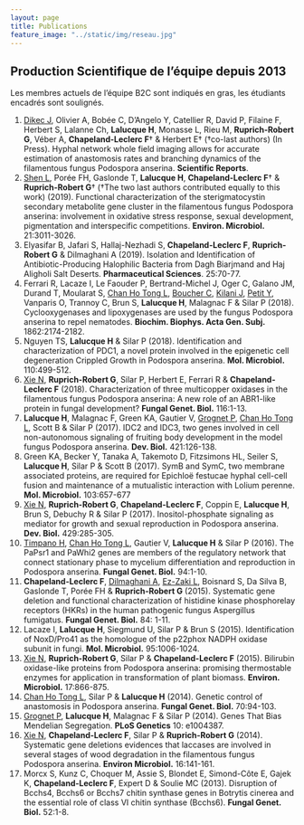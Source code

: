 ```yaml
---
layout: page
title: Publications
feature_image: "../static/img/reseau.jpg"
---
```


## Production Scientifique de l’équipe depuis 2013

Les membres actuels de l’équipe B2C sont indiqués en gras, les étudiants encadrés sont soulignés.

1. <u>Dikec J</u>, Olivier A, Bobée C, D’Angelo Y, Catellier R, David P, Filaine F, Herbert S, Lalanne Ch, **Lalucque H**, Monasse L, Rieu M, **Ruprich-Robert G**, Véber A, **Chapeland-Leclerc F**† & Herbert E† (†co-last authors) (In Press). Hyphal network whole field imaging allows for accurate estimation of anastomosis rates and branching dynamics of the filamentous fungus Podospora anserina. **Scientific Reports**.
2. <u>Shen L</u>, Porée FH, Gaslonde T, **Lalucque H**, **Chapeland-Leclerc F**† & **Ruprich-Robert G**† (†The two last authors contributed equally to this work) (2019). Functional characterization of the sterigmatocystin secondary metabolite gene cluster in the filamentous fungus Podospora anserina: involvement in oxidative stress response, sexual development, pigmentation and interspecific competitions. **Environ. Microbiol.** 21:3011-3026. 
3. Elyasifar B, Jafari S, Hallaj-Nezhadi S, **Chapeland-Leclerc F**, **Ruprich-Robert G** & Dilmaghani A (2019). Isolation and Identification of Antibiotic-Producing Halophilic Bacteria from Dagh Biarjmand and Haj Aligholi Salt Deserts. **Pharmaceutical Sciences**. 25:70-77.
4. Ferrari R, Lacaze I, Le Faouder P, Bertrand-Michel J, Oger C, Galano JM, Durand T, Moularat S, <u>Chan Ho Tong L</u>, <u>Boucher C</u>, <u>Kilani J</u>, <u>Petit Y</u>, Vanparis O, Trannoy C, Brun S, **Lalucque H**, Malagnac F & Silar P (2018). Cyclooxygenases and lipoxygenases are used by the fungus Podospora anserina to repel nematodes. **Biochim. Biophys. Acta Gen. Subj.** 1862:2174-2182.
5. Nguyen TS, **Lalucque H** & Silar P (2018). Identification and characterization of PDC1, a novel protein involved in the epigenetic cell degeneration Crippled Growth in Podospora anserina. **Mol. Microbiol.** 110:499-512.
6. <u>Xie N</u>, **Ruprich-Robert G**, Silar P, Herbert E, Ferrari R & **Chapeland-Leclerc F** (2018). Characterization of three multicopper oxidases in the filamentous fungus Podospora anserina: A new role of an ABR1-like protein in fungal development? **Fungal Genet. Biol.** 116:1-13.
7. **Lalucque H**, Malagnac F, Green KA, Gautier V, <u>Grognet P</u>, <u>Chan Ho Tong L</u>, Scott B & Silar P (2017). IDC2 and IDC3, two genes involved in cell non-autonomous signaling of fruiting body development in the model fungus Podospora anserina. **Dev. Biol.** 421:126-138.
8. Green KA, Becker Y, Tanaka A, Takemoto D, Fitzsimons HL, Seiler S, **Lalucque H**, Silar P & Scott B (2017). SymB and SymC, two membrane associated proteins, are required for Epichloë festucae hyphal cell-cell fusion and maintenance of a mutualistic interaction with Lolium perenne. **Mol. Microbiol.** 103:657-677
9. <u>Xie N</u>, **Ruprich-Robert G**, **Chapeland-Leclerc F**, Coppin E, **Lalucque H**, Brun S, Debuchy R & Silar P (2017). Inositol-phosphate signaling as mediator for growth and sexual reproduction in Podospora anserina. **Dev. Biol.** 429:285-305.
10. <u>Timpano H</u>, <u>Chan Ho Tong L</u>, Gautier V, **Lalucque H** & Silar P (2016). The PaPsr1 and PaWhi2 genes are members of the regulatory network that connect stationary phase to mycelium differentiation and reproduction in Podospora anserina. **Fungal Genet. Biol.** 94:1-10.
11. **Chapeland-Leclerc F**, <u>Dilmaghani A</u>, <u>Ez-Zaki L</u>, Boisnard S, Da Silva B, Gaslonde T, Porée FH & **Ruprich-Robert G** (2015). Systematic gene deletion and functional characterization of histidine kinase phosphorelay receptors (HKRs) in the human pathogenic fungus Aspergillus fumigatus. **Fungal Genet. Biol.** 84: 1-11.
12. Lacaze I, **Lalucque H**, Siegmund U, Silar P & Brun S (2015). Identification of NoxD/Pro41 as the homologue of the p22phox NADPH oxidase subunit in fungi. **Mol. Microbiol.** 95:1006-1024.
13. <u>Xie N</u>, **Ruprich-Robert G**, Silar P & **Chapeland-Leclerc F** (2015). Bilirubin oxidase-like proteins from Podospora anserina: promising thermostable enzymes for application in transformation of plant biomass. **Environ. Microbiol.** 17:866-875.
14. <u>Chan Ho Tong L</u>, Silar P & **Lalucque H** (2014). Genetic control of anastomosis in Podospora anserina. **Fungal Genet. Biol.** 70:94-103.
15. <u>Grognet P</u>, **Lalucque H**, Malagnac F & Silar P (2014). Genes That Bias Mendelian Segregation. **PLoS Genetics** 10: e1004387.
16. <u>Xie N</u>, **Chapeland-Leclerc F**, Silar P & **Ruprich-Robert G** (2014). Systematic gene deletions evidences that laccases are involved in several stages of wood degradation in the filamentous fungus Podospora anserina. **Environ Microbiol.** 16:141-161.
17. Morcx S, Kunz C, Choquer M, Assie S, Blondet E, Simond-Côte E, Gajek K, **Chapeland-Leclerc F**, Expert D & Soulie MC (2013). Disruption of Bcchs4, Bcchs6 or Bcchs7 chitin synthase genes in Botrytis cinerea and the essential role of class VI chitin synthase (Bcchs6). **Fungal Genet. Biol.** 52:1-8. 

